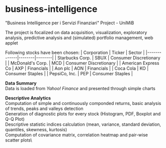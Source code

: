 # business-intelligence
"Business Intelligence per i Servizi Finanziari" Project - UniMiB

The project is focalized on data acquisition, visualization, exploratory analysis, predictive analysis and (simulated) portfolio management, web applet

Following stocks have been chosen:
| Corporation | Ticker | Sector |
|-------------|--------|--------|
| Starbucks Corp. | SBUX | Consumer Discretionary |
| McDonald's Corp. | MCD | Consumer Discretionary |
| American Express Co | AXP | Financials |
| Aon plc | AON | Financials |
| Coca Cola | KO | Consumer Staples |
| PepsiCo, Inc. | PEP | Consumer Staples |

**Data Summary**\
Data is loaded from _Yahoo! Finance_ and presented through simple charts

**Descriptive Analytics**\
Computation of simple and continuously componded returns, basic analysis of trends, peaks and valleys detection\
Generation of diagnostic plots for every stock (Histogram, PDF, Boxplot and Q-Q Plot)\
Descriptive statistic indices calculation (mean, variance, standard deviation, quantiles, skewness, kurtosis)\
Computation of covariance matrix, correlation heatmap and pair-wise scatter plots\
